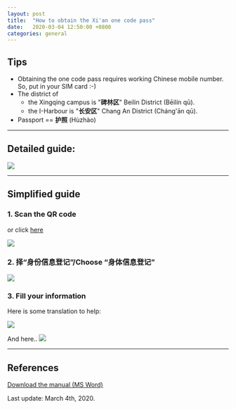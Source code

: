 ```yaml
---
layout: post
title:  "How to obtain the Xi'an one code pass"
date:   2020-03-04 12:50:00 +0800
categories: general
---
```

## Tips
- Obtaining the one code pass requires working Chinese mobile number. So, put in your SIM card :-)
- The district of 
  - the Xingqing campus is "**碑林区**" Beilin District (Bēilín qū). 
  - the I-Harbour is "**长安区**" Chang An District (Cháng'ān qū).
- Passport == **护照** (Hùzhào)

---

## Detailed guide: 

![](/assets/posts/2020-03-04-xian-one-pass/summarize-one-pass.jpg)

---
## Simplified guide

### 1. Scan the QR code
or click [here](https://data.xa.gov.cn/ptrace/view/index.html)

![](/assets/posts/2020-03-04-xian-one-pass/one-pass-qr.png)

### 2. 择“身份信息登记”/Choose “身体信息登记”

![](/assets/posts/2020-03-04-xian-one-pass/1-choose.png)

### 3. Fill your information
Here is some translation to help: 

![](/assets/posts/2020-03-04-xian-one-pass/2-fill-info.png)

And here..
![](/assets/posts/2020-03-04-xian-one-pass/3-residential.png)

---

## References
[Download the manual (MS Word)](/assets/posts/2020-03-04-xian-one-pass/How%20to%20obtain%20the%20one%20code%20pass.docx)

Last update: March 4th, 2020.